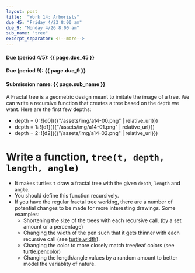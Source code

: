```yaml
---
layout: post
title:  "Work 14: Arborists"
due_45: "Friday 4/23 8:00 am"
due_9: "Monday 4/26 8:00 am"
sub_name: "tree"
excerpt_separator: <!--more-->
---
```


#### Due (period 4/5): {{ page.due_45 }}
#### Due (period 9): {{ page.due_9 }}

#### Submission name: {{ page.sub_name }}
<!--more-->

A Fractal tree is a geometric design meant to imitate the image of a tree. We can write a recursive function that creates a tree based on the `depth` we want. Here are the first few depths:
  * depth = 0: ![d0]({{"/assets/img/a14-00.png" | relative_url}})
  * depth = 1: ![d1]({{"/assets/img/a14-01.png" | relative_url}})
  * depth = 2: ![d2]({{"/assets/img/a14-02.png" | relative_url}})

# Write a function, `tree(t, depth, length, angle)`
  * It makes turtles `t` draw a fractal tree with the given `depth`, `length` and `angle`.
  * You should define this function recursively.
  * If you have the regular fractal tree working, there are a number of potential changes to be made for more interesting drawings. Some examples:
    - Shortening the size of the trees with each recursive call. (by a set amount or a percentage)
    - Changing the width of the pen such that it gets thinner with each recursive call (see [turtle.width](https://docs.python.org/3/library/turtle.html#turtle.width)).
    - Changing the color to more closely match tree/leaf colors (see [turtle.pencolor](https://docs.python.org/3/library/turtle.html#turtle.pencolor))
    - Changing the length/angle values by a random amount to better model the variablity of nature.
